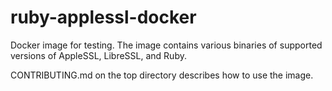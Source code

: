 # ruby-applessl-docker

Docker image for testing. The image contains various binaries of supported
versions of AppleSSL, LibreSSL, and Ruby.

CONTRIBUTING.md on the top directory describes how to use the image.
